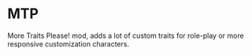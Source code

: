 # MTP
More Traits Please! mod, adds a lot of custom traits for role-play or more responsive customization characters.
